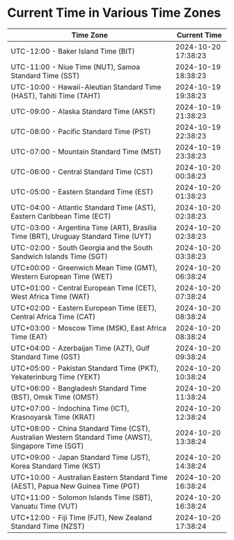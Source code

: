 # Current Time in Various Time Zones

| Time Zone | Current Time |
|-----------|--------------|
| UTC-12:00 - Baker Island Time (BIT) | 2024-10-20 17:38:23 |
| UTC-11:00 - Niue Time (NUT), Samoa Standard Time (SST) | 2024-10-19 18:38:23 |
| UTC-10:00 - Hawaii-Aleutian Standard Time (HAST), Tahiti Time (TAHT) | 2024-10-19 19:38:23 |
| UTC-09:00 - Alaska Standard Time (AKST) | 2024-10-19 21:38:23 |
| UTC-08:00 - Pacific Standard Time (PST) | 2024-10-19 22:38:23 |
| UTC-07:00 - Mountain Standard Time (MST) | 2024-10-19 23:38:23 |
| UTC-06:00 - Central Standard Time (CST) | 2024-10-20 00:38:23 |
| UTC-05:00 - Eastern Standard Time (EST) | 2024-10-20 01:38:23 |
| UTC-04:00 - Atlantic Standard Time (AST), Eastern Caribbean Time (ECT) | 2024-10-20 02:38:23 |
| UTC-03:00 - Argentina Time (ART), Brasília Time (BRT), Uruguay Standard Time (UYT) | 2024-10-20 02:38:23 |
| UTC-02:00 - South Georgia and the South Sandwich Islands Time (SGT) | 2024-10-20 03:38:23 |
| UTC±00:00 - Greenwich Mean Time (GMT), Western European Time (WET) | 2024-10-20 06:38:24 |
| UTC+01:00 - Central European Time (CET), West Africa Time (WAT) | 2024-10-20 07:38:24 |
| UTC+02:00 - Eastern European Time (EET), Central Africa Time (CAT) | 2024-10-20 08:38:24 |
| UTC+03:00 - Moscow Time (MSK), East Africa Time (EAT) | 2024-10-20 08:38:24 |
| UTC+04:00 - Azerbaijan Time (AZT), Gulf Standard Time (GST) | 2024-10-20 09:38:24 |
| UTC+05:00 - Pakistan Standard Time (PKT), Yekaterinburg Time (YEKT) | 2024-10-20 10:38:24 |
| UTC+06:00 - Bangladesh Standard Time (BST), Omsk Time (OMST) | 2024-10-20 11:38:24 |
| UTC+07:00 - Indochina Time (ICT), Krasnoyarsk Time (KRAT) | 2024-10-20 12:38:24 |
| UTC+08:00 - China Standard Time (CST), Australian Western Standard Time (AWST), Singapore Time (SGT) | 2024-10-20 13:38:24 |
| UTC+09:00 - Japan Standard Time (JST), Korea Standard Time (KST) | 2024-10-20 14:38:24 |
| UTC+10:00 - Australian Eastern Standard Time (AEST), Papua New Guinea Time (PGT) | 2024-10-20 16:38:24 |
| UTC+11:00 - Solomon Islands Time (SBT), Vanuatu Time (VUT) | 2024-10-20 16:38:24 |
| UTC+12:00 - Fiji Time (FJT), New Zealand Standard Time (NZST) | 2024-10-20 17:38:24 |
